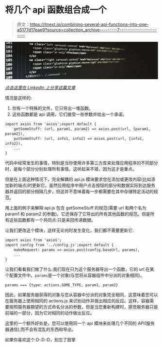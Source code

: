 # 将几个 api 函数组合成一个

> 原文：<https://itnext.io/combining-several-api-functions-into-one-a5177d17eae9?source=collection_archive---------7----------------------->

![](img/12753c2991fd0b6554d588c90ac03db6.png)

[*点击这里在 LinkedIn 上分享这篇文章*](https://www.linkedin.com/cws/share?url=https%3A%2F%2Fitnext.io%2Fcombining-several-api-functions-into-one-a5177d17eae9)

情况是这样的:

1.  你有一个特殊的文件，它只导出一堆函数。
2.  这些函数都是 api 调用，它们接受一些参数并给出一个承诺。

```
import axios from 'axios';export default {
    getSomeStuff: (url, param1, param2) => axios.post(url, {param1, param2}), 
    putSomeStuff: (url, info1, info2) => axios.post(url, {info1, info2}),
    ...
}
```

代码中经常发生的事情，特别是当你使用许多第三方库来处理应用程序的不同部分时，是每个部分分别处理所有事情。这听起来不错，因为这才是重点。

但是在上面这种情况下，完全解耦的 api.js 模块要求您在添加或更改内容(比如添加新的端点)时更新它。虽然应用程序中用户点击按钮的部分和数据实际到达服务器并返回的部分相隔几步，但这并不意味着每一步都需要在其中存储特定活动的规范。

用上面的例子来解释:api.js 包含 getSomeStuff 的规范(需要 url 和两个名为 param1 和 param2 的参数)。它还保存了它导出的所有其他函数的规范。但是所有这些函数都有一个共同点:只是来回传递数据。

让我们更改这个模块，这样无论何时发生变化，我们都不需要更新它:

```
import axios from 'axios';
import config from '../config.js';export default {
    makeRequest: params => axios.post(config.baseUrl, params),
    ...
}
```

让我们看看我们做了什么:我们现在只为这个服务器导出一个函数，它的 url 在某个配置文件中。`params`是一个对象(与您将从容器组件中分派的对象相同)。

```
params === {type: actions.SOME_TYPE, param1, param2}
```

因此，如果服务器获得的对象与您从容器中分派的对象完全相同，这意味着您可以在服务器上使用相同的 actions.js 来识别动作并做出相应的反应。这样，容器需要按照服务器期望的方式命名分派的参数，但是当您重新构建时，感觉服务器只是前端的一部分，因为它对相同的动作做出反应。

这里的一个额外好处是，您可以使用同一个 api 模块来处理几个不同的 API(服务器通信),而不会有混乱的东西和导出。

如果你喜欢这个:D·:D·:D，别忘了鼓掌